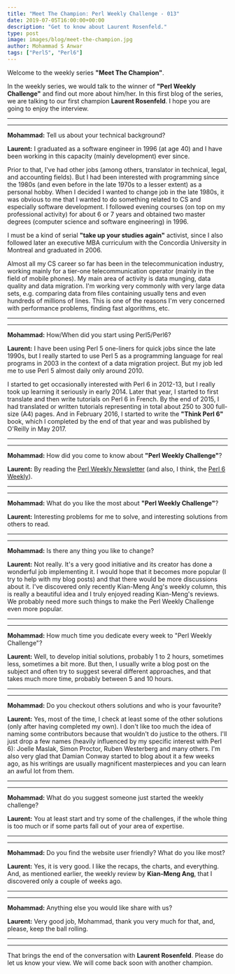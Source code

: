 ```yaml
---
title: "Meet The Champion: Perl Weekly Challenge - 013"
date: 2019-07-05T16:00:00+00:00
description: "Get to know about Laurent Rosenfeld."
type: post
image: images/blog/meet-the-champion.jpg
author: Mohammad S Anwar
tags: ["Perl5", "Perl6"]
---
```

Welcome to the weekly series **"Meet The Champion"**.

In the weekly series, we would talk to the winner of **"Perl Weekly Challenge"** and find out more about him/her. In this first blog of the series, we are talking to our first champion **Laurent Rosenfeld**. I hope you are going to enjoy the interview.

***
***

**Mohammad:** Tell us about your technical background?

**Laurent:** I graduated as a software engineer in 1996 (at age 40) and I have been working in this capacity (mainly development) ever since.

Prior to that, I've had other jobs (among others, translator in technical, legal, and accounting fields). But I had been interested with programming since the 1980s (and even before in the late 1970s to a lesser extent) as a personal hobby. When I decided I wanted to change job in the late 1980s, it was obvious to me that I wanted to do something related to CS and especially software development. I followed evening courses (on top on my professional activity) for about 6 or 7 years and obtained two master degrees (computer science and software engineering) in 1996.

I must be a kind of serial **"take up your studies again"** activist, since I also followed later an executive MBA curriculum with the Concordia University in Montreal and graduated in 2006.

Almost all my CS career so far has been in the telecommunication industry, working mainly for a tier-one telecommunication operator (mainly in the field of mobile phones). My main area of activity is data munging, data quality and data migration. I'm working very commonly with very large data sets, e.g. comparing data from files containing usually tens and even hundreds of millions of lines. This is one of the reasons I'm very concerned with performance problems, finding fast algorithms, etc.

***
***

**Mohammad:** How/When did you start using Perl5/Perl6?

**Laurent:** I have been using Perl 5 one-liners for quick jobs since the late 1990s, but I really started to use Perl 5 as a programming language for real programs in 2003 in the context of a data migration project. But my job led me to use Perl 5 almost daily only around 2010.

I started to get occasionally interested with Perl 6 in 2012-13, but I really took up learning it seriously in early 2014. Later that year, I started to first translate and then write tutorials on Perl 6 in French. By the end of 2015, I had translated or written tutorials representing in total about 250 to 300 full-size (A4) pages. And in February 2016, I started to write the **"Think Perl 6"** book, which I completed by the end of that year and was published by O'Reilly in May 2017.

***
***

**Mohammad:** How did you come to know about **"Perl Weekly Challenge"**?

**Laurent:** By reading the [Perl Weekly Newsletter](http://perlweekly.com/) (and also, I think, the [Perl 6 Weekly](https://p6weekly.wordpress.com/)).

***
***

**Mohammad:** What do you like the most about **"Perl Weekly Challenge"**?

**Laurent:** Interesting problems for me to solve, and interesting solutions from others to read.

***
***

**Mohammad:** Is there any thing you like to change?

**Laurent:** Not really. It's a very good initiative and its creator has done a wonderful job implementing it. I would hope that it becomes more popular (I try to help with my blog posts) and that there would be more discussions about it. I've discovered only recently Kian-Meng Ang's weekly column, this is really a beautiful idea and I truly enjoyed reading Kian-Meng's reviews. We probably need more such things to make the Perl Weekly Challenge even more popular.

***
***

**Mohammad:** How much time you dedicate every week to "Perl Weekly Challenge"?

**Laurent:** Well, to develop initial solutions, probably 1 to 2 hours, sometimes less, sometimes a bit more. But then, I usually write a blog post on the subject and often try to suggest several different approaches, and that takes much more time, probably between 5 and 10 hours.

***
***

**Mohammad:** Do you checkout others solutions and who is your favourite?

**Laurent:** Yes, most of the time, I check at least some of the other solutions (only after having completed my own). I don't like too much the idea of naming some contributors because that wouldn't do justice to the others. I'll just drop a few names (heavily influenced by my specific interest with Perl 6): Joelle Maslak, Simon Proctor, Ruben Westerberg and many others. I'm also very glad that Damian Conway started to blog about it a few weeks ago, as his writings are usually magnificent masterpieces and you can learn an awful lot from them.

***
***

**Mohammad:** What do you suggest someone just started the weekly challenge?

**Laurent:** You at least start and try some of the challenges, if the whole thing is too much or if some parts fall out of your area of expertise.

***
***

**Mohammad:** Do you find the website user friendly? What do you like most?

**Laurent:** Yes, it is very good. I like the recaps, the charts, and everything. And, as mentioned earlier, the weekly review by **Kian-Meng Ang**, that I discovered only a couple of weeks ago.

***
***

**Mohammad:** Anything else you would like share with us?

**Laurent:** Very good job, Mohammad, thank you very much for that, and, please, keep the ball rolling.

***
***

That brings the end of the conversation with **Laurent Rosenfeld**. Please do let us know your view. We will come back soon with another champion.
